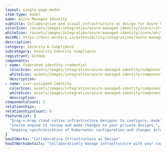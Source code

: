 ```yaml
---
layout: single-page-model
item-type: model
name: Azure Managed Identity
subtitle: Collaborative and visual infrastructure as design for Azure Managed Identity
colorIcon: /assets/images/integration/azure-managed-identity/icons/color/azure-managed-identity-color.svg
whiteIcon: /assets/images/integration/azure-managed-identity/icons/white/azure-managed-identity-white.svg
docURL: https://docs.meshery.io/extensibility/integrations/azure-managed-identity
description: 
category: Security & Compliance
subcategory: Security Identity Compliance
registrant: GitHub
components: 
- name: federated-identity-credential
  colorIcon: assets/images/integration/azure-managed-identity/components/federated-identity-credential/icons/color/federated-identity-credential-color.svg
  whiteIcon: assets/images/integration/azure-managed-identity/components/federated-identity-credential/icons/white/federated-identity-credential-white.svg
  description: 
- name: user-assigned-identity
  colorIcon: assets/images/integration/azure-managed-identity/components/user-assigned-identity/icons/color/user-assigned-identity-color.svg
  whiteIcon: assets/images/integration/azure-managed-identity/components/user-assigned-identity/icons/white/user-assigned-identity-white.svg
  description: 
componentsCount: 2
relationships: 
relationshipsCount: 0
featureList: [
  "Drag-n-drop cloud native infrastructure designer to configure, model, and deploy your workloads.",
  "Invite anyone to review and make changes to your private designs.",
  "Ongoing synchronization of Kubernetes configuration and changes across any number of clusters."
]
howItWorks: "Collaborative Infrastructure as Design"
howItWorksDetails: "Collaboratively manage infrastructure with your coworkers synchronously sharing the same designs."
---
```

